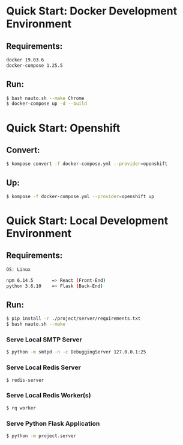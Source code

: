 # Quick Start: Docker Development Environment
## Requirements:
```bash
docker 19.03.6
docker-compose 1.25.5
```

## Run:
```bash
$ bash nauto.sh --make Chrome
$ docker-compose up -d --build
```

# Quick Start: Openshift
## Convert:
```bash
$ kompose convert -f docker-compose.yml --provider=openshift
```

## Up:
```bash
$ kompose -f docker-compose.yml --provider=openshift up
```

# Quick Start: Local Development Environment
## Requirements:
```bash
OS: Linux

npm 6.14.5       => React (Front-End)
python 3.6.10    => Flask (Back-End)
```

## Run:
```bash
$ pip install -r ./project/server/requirements.txt
$ bash nauto.sh --make
```

### Serve Local SMTP Server
```bash
$ python -m smtpd -n -c DebuggingServer 127.0.0.1:25
```

### Serve Local Redis Server
```bash
$ redis-server
```

### Serve Local Redis Worker(s)
```bash
$ rq worker
```

### Serve Python Flask Application
```bash
$ python -m project.server
```
